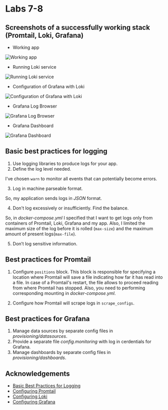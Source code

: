 # Labs 7-8

## Screenshots of a successfully working stack (Promtail, Loki, Grafana)

- Working app

![Working app](https://i.ibb.co/SBbmnsM/Screenshot-2021-09-13-at-00-52-28.png)

- Running Loki service

![Running Loki service](https://i.ibb.co/NTpmjj2/Screenshot-2021-09-13-at-00-58-47.png)

- Configuration of Grafana with Loki

![Configuration of Grafana with Loki](https://i.ibb.co/dfDzcj7/Screenshot-2021-09-13-at-00-54-27.png)

- Grafana Log Browser

![Grafana Log Browser](https://i.ibb.co/Dbm4Jq4/Screenshot-2021-09-13-at-00-55-20.png)

- Grafana Dashboard

![Grafana Dashboard](https://i.ibb.co/wyXWzVb/Screenshot-2021-09-13-at-00-57-47.png)

## Basic best practices for logging

1. Use logging libraries to produce logs for your app.
2. Define the log level needed. 

I've chosen ```warn``` to monitor all events that can potentially become errors.

3. Log in machine parseable format.

So, my application sends logs in *JSON* format.

4. Don't log excessively or insufficiently. Find the balance.

So, in *docker-compose.yml* I specified that I want to get logs only from containers of Promtail, Loki, Grafana and my app. Also, I limited the maximum size of the log before it is rolled (```max-size```) and the maximum amount of present logs(```max-file```).

5. Don’t log sensitive information.

## Best practices for Promtail

1. Configure ```positions``` block.
This block is responsible for specifying a location where Promtail will save a file indicating how far it has read into a file. In case of a Promtail's restart, the file allows to proceed reading from where Promtail has stopped. Also, you need to performing corresponding mounting in *docker-compose.yml*. 

2. Configure how Promtail will scrape logs in ```scrape_configs```.

## Best practices for Grafana

1. Manage data sources by separate config files in *provisioning/datasources*.
2. Provide a separate file *config.monitoring* with log in cerdentials for Grafana.
3. Manage dashboards by separate config files in *provisioning/dashboards*.

## Acknowledgements

- [Basic Best Practices for Logging](https://www.scalyr.com/blog/the-10-commandments-of-logging/)
- [Configuring Promtail](https://grafana.com/docs/loki/latest/clients/promtail/configuration/)
- [Configuring Loki](https://grafana.com/docs/loki/latest/configuration/)
- [Configuring Grafana](https://grafana.com/docs/grafana/latest/administration/provisioning/)